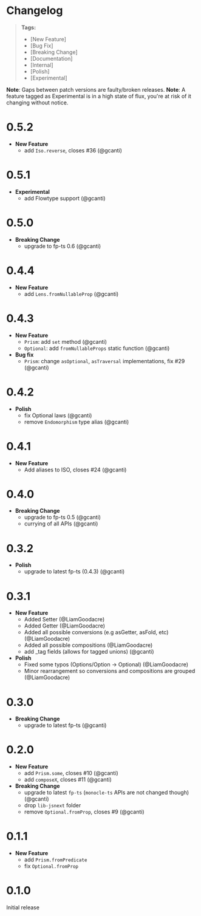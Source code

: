 # Changelog

> **Tags:**
>
> * [New Feature]
> * [Bug Fix]
> * [Breaking Change]
> * [Documentation]
> * [Internal]
> * [Polish]
> * [Experimental]

**Note**: Gaps between patch versions are faulty/broken releases. **Note**: A feature tagged as Experimental is in a
high state of flux, you're at risk of it changing without notice.

# 0.5.2

* **New Feature**
  * add `Iso.reverse`, closes #36 (@gcanti)

# 0.5.1

* **Experimental**
  * add Flowtype support (@gcanti)

# 0.5.0

* **Breaking Change**
  * upgrade to fp-ts 0.6 (@gcanti)

# 0.4.4

* **New Feature**
  * add `Lens.fromNullableProp` (@gcanti)

# 0.4.3

* **New Feature**
  * `Prism`: add `set` method (@gcanti)
  * `Optional`: add `fromNullableProps` static function (@gcanti)
* **Bug fix**
  * `Prism`: change `asOptional`, `asTraversal` implementations, fix #29 (@gcanti)

# 0.4.2

* **Polish**
  * fix Optional laws (@gcanti)
  * remove `Endomorphism` type alias (@gcanti)

# 0.4.1

* **New Feature**
  * Add aliases to ISO, closes #24 (@gcanti)

# 0.4.0

* **Breaking Change**
  * upgrade to fp-ts 0.5 (@gcanti)
  * currying of all APIs (@gcanti)

# 0.3.2

* **Polish**
  * upgrade to latest fp-ts (0.4.3) (@gcanti)

# 0.3.1

* **New Feature**
  * Added Setter (@LiamGoodacre)
  * Added Getter (@LiamGoodacre)
  * Added all possible conversions (e.g asGetter, asFold, etc) (@LiamGoodacre)
  * Added all possible compositions (@LiamGoodacre)
  * add _tag fields (allows for tagged unions) (@gcanti)
* **Polish**
  * Fixed some typos (Options/Option -> Optional) (@LiamGoodacre)
  * Minor rearrangement so conversions and compositions are grouped (@LiamGoodacre)

# 0.3.0

* **Breaking Change**
  * upgrade to latest fp-ts (@gcanti)

# 0.2.0

* **New Feature**
  * add `Prism.some`, closes #10 (@gcanti)
  * add `composeX`, closes #11 (@gcanti)
* **Breaking Change**
  * upgrade to latest `fp-ts` (`monocle-ts` APIs are not changed though) (@gcanti)
  * drop `lib-jsnext` folder
  * remove `Optional.fromProp`, closes #9 (@gcanti)

# 0.1.1

* **New Feature**
  * add `Prism.fromPredicate`
  * fix `Optional.fromProp`

# 0.1.0

Initial release
